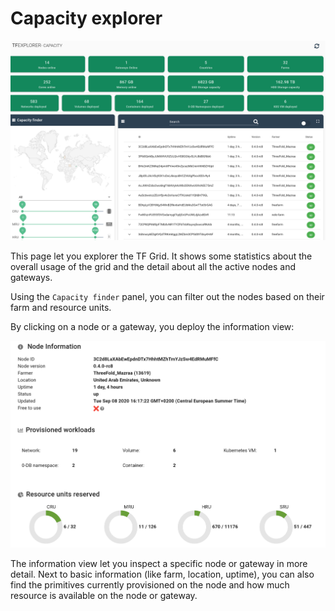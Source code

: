 # Capacity explorer

![capacity explorer](./img/capacity_explorer.png)

This page let you explorer the TF Grid. It shows some statistics about the overall usage of the grid and the detail about all the active nodes and gateways.

Using the `Capacity finder` panel, you can filter out the nodes based on their farm and resource units.

By clicking on a node or a gateway, you deploy the information view:

![capacity explorer](./img/capacity_explorer_node_detail.png)

The information view let you inspect a specific node or gateway in more detail. Next to basic information (like farm, location, uptime), you can also find the primitives currently provisioned on the node and how much resource is available on the node or gateway.
